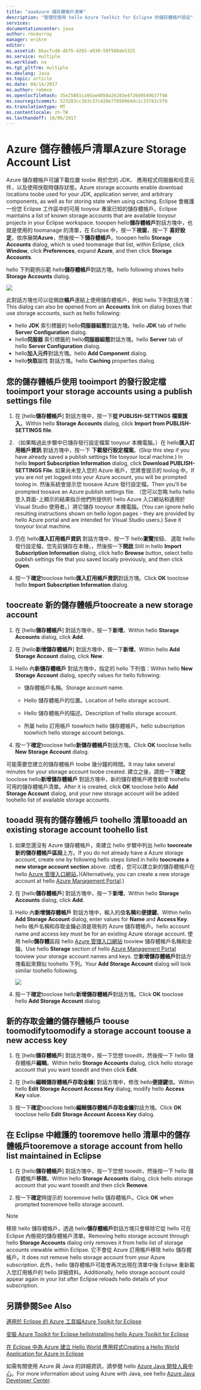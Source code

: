 ```yaml
---
title: "aaaAzure 儲存體帳戶清單"
description: "管理您使用 hello Azure Toolkit for Eclipse 的儲存體帳戶設定"
services: 
documentationcenter: java
author: rmcmurray
manager: erikre
editor: 
ms.assetid: bbacfcd8-dbf5-4265-a930-59f508de5325
ms.service: multiple
ms.workload: na
ms.tgt_pltfrm: multiple
ms.devlang: Java
ms.topic: article
ms.date: 04/14/2017
ms.author: robmcm
ms.openlocfilehash: 35e25881ca95ae4050a26283e4726d9549b37f46
ms.sourcegitcommit: 523283cc1b3c37c428e77850964dc1c33742c5f0
ms.translationtype: MT
ms.contentlocale: zh-TW
ms.lasthandoff: 10/06/2017
---
```

# <a name="azure-storage-account-list"></a><span data-ttu-id="1633b-103">Azure 儲存體帳戶清單</span><span class="sxs-lookup"><span data-stu-id="1633b-103">Azure Storage Account List</span></span>
<span data-ttu-id="1633b-104">Azure 儲存體帳戶可讓下載位置 toobe 用於您的 JDK、 應用程式伺服器和任意元件，以及使用快取時儲存狀態。</span><span class="sxs-lookup"><span data-stu-id="1633b-104">Azure storage accounts enable download locations toobe used for your JDK, application server, and arbitrary components, as well as for storing state when using caching.</span></span> <span data-ttu-id="1633b-105">Eclipse 會維護一份您 Eclipse 工作區中的可用 tooyour 專案已知的儲存體帳戶。</span><span class="sxs-lookup"><span data-stu-id="1633b-105">Eclipse maintains a list of known storage accounts that are available tooyour projects in your Eclipse workspace.</span></span> <span data-ttu-id="1633b-106">tooopen hello**儲存體帳戶**對話方塊中，也就是使用的 toomanage 的清單，在 Eclipse 中，按一下**視窗**，按一下 **喜好設定**，依序展開**Azure**，然後按一下**儲存體帳戶**。</span><span class="sxs-lookup"><span data-stu-id="1633b-106">tooopen hello **Storage Accounts** dialog, which is used toomanage that list, within Eclipse, click **Window**, click **Preferences**, expand **Azure**, and then click **Storage Accounts**.</span></span>

<span data-ttu-id="1633b-107">hello 下列範例示範 hello**儲存體帳戶**對話方塊。</span><span class="sxs-lookup"><span data-stu-id="1633b-107">hello following shows hello **Storage Accounts** dialog.</span></span>

![][ic719496]

<span data-ttu-id="1633b-108">此對話方塊也可以從開啟**帳戶**連結上使用儲存體帳戶，例如 hello 下列對話方塊：</span><span class="sxs-lookup"><span data-stu-id="1633b-108">This dialog can also be opened from an **Accounts** link on dialog boxes that use storage accounts, such as hello following:</span></span>

* <span data-ttu-id="1633b-109">hello **JDK**  索引標籤的 hello**伺服器組態**對話方塊。</span><span class="sxs-lookup"><span data-stu-id="1633b-109">hello **JDK** tab of hello **Server Configuration** dialog.</span></span>
* <span data-ttu-id="1633b-110">hello**伺服器** 索引標籤的 hello**伺服器組態**對話方塊。</span><span class="sxs-lookup"><span data-stu-id="1633b-110">hello **Server** tab of hello **Server Configuration** dialog.</span></span>
* <span data-ttu-id="1633b-111">hello**加入元件**對話方塊。</span><span class="sxs-lookup"><span data-stu-id="1633b-111">hello **Add Component** dialog.</span></span>
* <span data-ttu-id="1633b-112">hello**快取**屬性 對話方塊。</span><span class="sxs-lookup"><span data-stu-id="1633b-112">hello **Caching** properties dialog.</span></span>

## <a name="tooimport-your-storage-accounts-using-a-publish-settings-file"></a><span data-ttu-id="1633b-113">您的儲存體帳戶使用 tooimport 的發行設定檔</span><span class="sxs-lookup"><span data-stu-id="1633b-113">tooimport your storage accounts using a publish settings file</span></span>
1. <span data-ttu-id="1633b-114">在 [hello**儲存體帳戶**] 對話方塊中，按一下**從 PUBLISH-SETTINGS 檔案匯入**。</span><span class="sxs-lookup"><span data-stu-id="1633b-114">Within hello **Storage Accounts** dialog, click **Import from PUBLISH-SETTINGS file**.</span></span>

2. <span data-ttu-id="1633b-115">（如果略過此步驟中已儲存發行設定檔案 tooyour 本機電腦。）在 hello**匯入訂用帳戶資訊** 對話方塊中，按一下 **下載發行設定檔案**。</span><span class="sxs-lookup"><span data-stu-id="1633b-115">(Skip this step if you have already saved a publish settings file tooyour local machine.) In hello **Import Subscription Information** dialog, click **Download PUBLISH-SETTINGS File**.</span></span> <span data-ttu-id="1633b-116">如果尚未登入您的 Azure 帳戶，您將會提示的 toolog 中。</span><span class="sxs-lookup"><span data-stu-id="1633b-116">If you are not yet logged into your Azure account, you will be prompted toolog in.</span></span> <span data-ttu-id="1633b-117">然後系統會提示您 toosave Azure 發行設定檔。</span><span class="sxs-lookup"><span data-stu-id="1633b-117">Then you'll be prompted toosave an Azure publish settings file.</span></span> <span data-ttu-id="1633b-118">（您可以忽略 hello hello 登入頁面-上顯示的結果指示他們所提供的 hello Azure 入口網站和適用於 Visual Studio 使用者。）將它儲存 tooyour 本機電腦。</span><span class="sxs-lookup"><span data-stu-id="1633b-118">(You can ignore hello resulting instructions shown on hello logon pages - they are provided by hello Azure portal and are intended for Visual Studio users.) Save it tooyour local machine.</span></span>

3. <span data-ttu-id="1633b-119">仍在 hello**匯入訂用帳戶資訊** 對話方塊中，按一下 hello**瀏覽**按鈕、 選取 hello 發行設定檔，您先前儲存在本機，，然後按一下**開啟**.</span><span class="sxs-lookup"><span data-stu-id="1633b-119">Still in hello **Import Subscription Information** dialog, click hello **Browse** button, select hello publish settings file that you saved locally previously, and then click **Open**.</span></span>

4. <span data-ttu-id="1633b-120">按一下**確定**tooclose hello**匯入訂用帳戶資訊**對話方塊。</span><span class="sxs-lookup"><span data-stu-id="1633b-120">Click **OK** tooclose hello **Import Subscription Information** dialog.</span></span>

## <a name="toocreate-a-new-storage-account"></a><span data-ttu-id="1633b-121">toocreate 新的儲存體帳戶</span><span class="sxs-lookup"><span data-stu-id="1633b-121">toocreate a new storage account</span></span>
1. <span data-ttu-id="1633b-122">在 [hello**儲存體帳戶**] 對話方塊中，按一下**新增**。</span><span class="sxs-lookup"><span data-stu-id="1633b-122">Within hello **Storage Accounts** dialog, click **Add**.</span></span>

2. <span data-ttu-id="1633b-123">在 [hello**新增儲存體帳戶**] 對話方塊中，按一下**新增**。</span><span class="sxs-lookup"><span data-stu-id="1633b-123">Within hello **Add Storage Account** dialog, click **New**.</span></span>

3. <span data-ttu-id="1633b-124">Hello 內**新儲存體帳戶** 對話方塊中，指定的 hello 下列值：</span><span class="sxs-lookup"><span data-stu-id="1633b-124">Within hello **New Storage Account** dialog, specify values for hello following:</span></span>

   * <span data-ttu-id="1633b-125">儲存體帳戶名稱。</span><span class="sxs-lookup"><span data-stu-id="1633b-125">Storage account name.</span></span>

   * <span data-ttu-id="1633b-126">Hello 儲存體帳戶的位置。</span><span class="sxs-lookup"><span data-stu-id="1633b-126">Location of hello storage account.</span></span>

   * <span data-ttu-id="1633b-127">Hello 儲存體帳戶的描述。</span><span class="sxs-lookup"><span data-stu-id="1633b-127">Description of hello storage account.</span></span>

   * <span data-ttu-id="1633b-128">所屬 hello 訂用帳戶 toowhich hello 儲存體帳戶。</span><span class="sxs-lookup"><span data-stu-id="1633b-128">hello subscription toowhich hello storage account belongs.</span></span>

4. <span data-ttu-id="1633b-129">按一下**確定**tooclose hello**新儲存體帳戶**對話方塊。</span><span class="sxs-lookup"><span data-stu-id="1633b-129">Click **OK** tooclose hello **New Storage Account** dialog.</span></span>

<span data-ttu-id="1633b-130">可能需要您建立的儲存體帳戶 toobe 幾分鐘的時間。</span><span class="sxs-lookup"><span data-stu-id="1633b-130">It may take several minutes for your storage account toobe created.</span></span> <span data-ttu-id="1633b-131">建立之後，請按一下**確定**tooclose hello**新增儲存體帳戶** 對話方塊中，新的儲存體帳戶將會新增 toohello 可用的儲存體帳戶清單。</span><span class="sxs-lookup"><span data-stu-id="1633b-131">After it is created, click **OK** tooclose hello **Add Storage Account** dialog, and your new storage account will be added toohello list of available storage accounts.</span></span>

## <a name="tooadd-an-existing-storage-account-toohello-list"></a><span data-ttu-id="1633b-132">tooadd 現有的儲存體帳戶 toohello 清單</span><span class="sxs-lookup"><span data-stu-id="1633b-132">tooadd an existing storage account toohello list</span></span>
1. <span data-ttu-id="1633b-133">如果您還沒有 Azure 儲存體帳戶，來建立 hello 步驟中列出 hello **toocreate 新的儲存體帳戶區段**上方。</span><span class="sxs-lookup"><span data-stu-id="1633b-133">If you do not already have a Azure storage account, create one by following hello steps listed in hello **toocreate a new storage account section** above.</span></span> <span data-ttu-id="1633b-134">(或者，您可以建立新的儲存體帳戶在 hello [Azure 管理入口網站][Azure Management Portal]。)</span><span class="sxs-lookup"><span data-stu-id="1633b-134">(Alternatively, you can create a new storage account at hello [Azure Management Portal][Azure Management Portal].)</span></span>

2. <span data-ttu-id="1633b-135">在 [hello**儲存體帳戶**] 對話方塊中，按一下**新增**。</span><span class="sxs-lookup"><span data-stu-id="1633b-135">Within hello **Storage Accounts** dialog, click **Add**.</span></span>

3. <span data-ttu-id="1633b-136">Hello 內**新增儲存體帳戶** 對話方塊中，輸入的值**名稱**和**便捷鍵**。</span><span class="sxs-lookup"><span data-stu-id="1633b-136">Within hello **Add Storage Account** dialog, enter values for **Name** and **Access Key**.</span></span> <span data-ttu-id="1633b-137">hello 帳戶名稱和存取金鑰必須是現有的 Azure 儲存體帳戶。</span><span class="sxs-lookup"><span data-stu-id="1633b-137">hello account name and access key must be for an existing Azure storage account.</span></span> <span data-ttu-id="1633b-138">使用 hello**儲存體**區段 hello [Azure 管理入口網站][ Azure Management Portal] tooview 儲存體帳戶名稱和金鑰。</span><span class="sxs-lookup"><span data-stu-id="1633b-138">Use hello **Storage** section of hello [Azure Management Portal][Azure Management Portal] tooview your storage account names and keys.</span></span> <span data-ttu-id="1633b-139">您**新增儲存體帳戶**對話方塊看起來類似 toohello 下列。</span><span class="sxs-lookup"><span data-stu-id="1633b-139">Your **Add Storage Account** dialog will look similar toohello following.</span></span>
   
   ![][ic719497]

4. <span data-ttu-id="1633b-140">按一下**確定**tooclose hello**新增儲存體帳戶**對話方塊。</span><span class="sxs-lookup"><span data-stu-id="1633b-140">Click **OK** tooclose hello **Add Storage Account** dialog.</span></span>

## <a name="toomodify-a-storage-account-toouse-a-new-access-key"></a><span data-ttu-id="1633b-141">新的存取金鑰的儲存體帳戶 toouse toomodify</span><span class="sxs-lookup"><span data-stu-id="1633b-141">toomodify a storage account toouse a new access key</span></span>
1. <span data-ttu-id="1633b-142">在 [hello**儲存體帳戶**] 對話方塊中，按一下您想 tooedit，然後按一下 hello 儲存體帳戶**編輯**。</span><span class="sxs-lookup"><span data-stu-id="1633b-142">Within hello **Storage Accounts** dialog, click hello storage account that you want tooedit and then click **Edit**.</span></span>

2. <span data-ttu-id="1633b-143">在 [hello**編輯儲存體帳戶存取金鑰**] 對話方塊中，修改 hello**便捷鍵**值。</span><span class="sxs-lookup"><span data-stu-id="1633b-143">Within hello **Edit Storage Account Access Key** dialog, modify hello **Access Key** value.</span></span>

3. <span data-ttu-id="1633b-144">按一下**確定**tooclose hello**編輯儲存體帳戶存取金鑰**對話方塊。</span><span class="sxs-lookup"><span data-stu-id="1633b-144">Click **OK** tooclose hello **Edit Storage Account Access Key** dialog.</span></span>

## <a name="tooremove-a-storage-account-from-hello-list-maintained-in-eclipse"></a><span data-ttu-id="1633b-145">在 Eclipse 中維護的 tooremove hello 清單中的儲存體帳戶</span><span class="sxs-lookup"><span data-stu-id="1633b-145">tooremove a storage account from hello list maintained in Eclipse</span></span>
1. <span data-ttu-id="1633b-146">在 [hello**儲存體帳戶**] 對話方塊中，按一下您想 tooedit，然後按一下 hello 儲存體帳戶**移除**。</span><span class="sxs-lookup"><span data-stu-id="1633b-146">Within hello **Storage Accounts** dialog, click hello storage account that you want tooedit and then click **Remove**.</span></span>

2. <span data-ttu-id="1633b-147">按一下**確定**時提示的 tooremove hello 儲存體帳戶。</span><span class="sxs-lookup"><span data-stu-id="1633b-147">Click **OK** when prompted tooremove hello storage account.</span></span>

> [!NOTE]
> <span data-ttu-id="1633b-148">移除 hello 儲存體帳戶，透過 hello**儲存體帳戶**對話方塊只會移除它從 hello 可在 Eclipse 內檢視的儲存體帳戶清單。</span><span class="sxs-lookup"><span data-stu-id="1633b-148">Removing hello storage account through hello **Storage Accounts** dialog only removes it from hello list of storage accounts viewable within Eclipse.</span></span> <span data-ttu-id="1633b-149">它不會從 Azure 訂用帳戶移除 hello 儲存體帳戶。</span><span class="sxs-lookup"><span data-stu-id="1633b-149">It does not remove hello storage account from your Azure subscription.</span></span> <span data-ttu-id="1633b-150">此外，hello 儲存體帳戶可能會再次出現在清單中後 Eclipse 重新載入您訂用帳戶的 hello 詳細資料。</span><span class="sxs-lookup"><span data-stu-id="1633b-150">Additionally, hello storage account could appear again in your list after Eclipse reloads hello details of your subscription.</span></span>
> 
> 

## <a name="see-also"></a><span data-ttu-id="1633b-151">另請參閱</span><span class="sxs-lookup"><span data-stu-id="1633b-151">See Also</span></span>
<span data-ttu-id="1633b-152">[適用於 Eclipse 的 Azure 工具組][Azure Toolkit for Eclipse]</span><span class="sxs-lookup"><span data-stu-id="1633b-152">[Azure Toolkit for Eclipse][Azure Toolkit for Eclipse]</span></span>

<span data-ttu-id="1633b-153">[安裝 Azure Toolkit for Eclipse hello][Installing hello Azure Toolkit for Eclipse]</span><span class="sxs-lookup"><span data-stu-id="1633b-153">[Installing hello Azure Toolkit for Eclipse][Installing hello Azure Toolkit for Eclipse]</span></span> 

<span data-ttu-id="1633b-154">[在 Eclipse 中為 Azure 建立 Hello World 應用程式][Creating a Hello World Application for Azure in Eclipse]</span><span class="sxs-lookup"><span data-stu-id="1633b-154">[Creating a Hello World Application for Azure in Eclipse][Creating a Hello World Application for Azure in Eclipse]</span></span>

<span data-ttu-id="1633b-155">如需有關使用 Azure 與 Java 的詳細資訊，請參閱 hello [Azure Java 開發人員中心][Azure Java Developer Center]。</span><span class="sxs-lookup"><span data-stu-id="1633b-155">For more information about using Azure with Java, see hello [Azure Java Developer Center][Azure Java Developer Center].</span></span>

<!-- URL List -->

[Azure Java Developer Center]: http://go.microsoft.com/fwlink/?LinkID=699547
[Azure Toolkit for Eclipse]: http://go.microsoft.com/fwlink/?LinkID=699529
[Azure Management Portal]: http://go.microsoft.com/fwlink/?LinkID=512959
[Creating a Hello World Application for Azure in Eclipse]: http://go.microsoft.com/fwlink/?LinkID=699533
[Installing hello Azure Toolkit for Eclipse]: http://go.microsoft.com/fwlink/?LinkId=699546
[What's New in hello Azure Toolkit for Eclipse]: http://go.microsoft.com/fwlink/?LinkID=699552

<!-- IMG List -->

[ic719496]: ./media/azure-toolkit-for-eclipse-azure-storage-account-list/ic719496.png
[ic719497]: ./media/azure-toolkit-for-eclipse-azure-storage-account-list/ic719497.png

<!-- Legacy MSDN URL = https://msdn.microsoft.com/library/azure/dn205108.aspx -->

